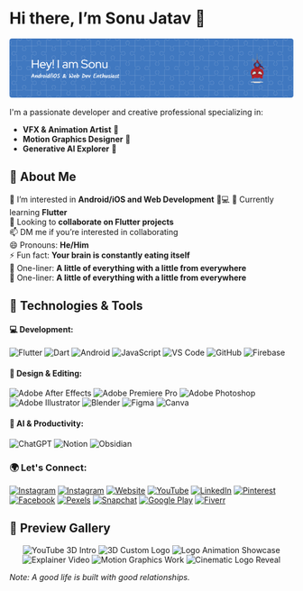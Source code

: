 # Hi there, I’m **Sonu Jatav**  👋

![Profile Banner](https://raw.githubusercontent.com/heythisissonu/heythisissonu/refs/heads/main/github-header-image.png) 

I'm a passionate developer and creative professional specializing in:
- **VFX & Animation Artist** 🎨
- **Motion Graphics Designer** 🎥
- **Generative AI Explorer** 🤖

## 🚀 About Me  

👀 I’m interested in **Android/iOS and Web Development** 📱💻
🌱 Currently learning **Flutter**  
💞️ Looking to **collaborate on Flutter projects**  
📫 DM me if you’re interested in collaborating  
😄 Pronouns: **He/Him**  
⚡ Fun fact: **Your brain is constantly eating itself**  
💞️ One-liner: **A little of everything with a little from everywhere**  
💞️ One-liner: **A little of everything with a little from everywhere**  

## 🔧 Technologies & Tools

#### 💻 Development:
![Flutter](https://img.shields.io/badge/Flutter-02569B?style=for-the-badge&logo=flutter&logoColor=white)
![Dart](https://img.shields.io/badge/Dart-0175C2?style=for-the-badge&logo=dart&logoColor=white)
![Android](https://img.shields.io/badge/Android-3DDC84?style=for-the-badge&logo=android&logoColor=white)
![JavaScript](https://img.shields.io/badge/JavaScript-F7DF1E?style=for-the-badge&logo=javascript&logoColor=black)
![VS Code](https://img.shields.io/badge/VS%20Code-007ACC?style=for-the-badge&logo=visual-studio-code&logoColor=white)
![GitHub](https://img.shields.io/badge/GitHub-181717?style=for-the-badge&logo=github&logoColor=white)
![Firebase](https://img.shields.io/badge/Firebase-FFCA28?style=for-the-badge&logo=firebase&logoColor=black)

#### 🎨 Design & Editing:
![Adobe After Effects](https://img.shields.io/badge/Adobe%20After%20Effects-9999FF?style=for-the-badge&logo=adobe-after-effects&logoColor=white)
![Adobe Premiere Pro](https://img.shields.io/badge/Adobe%20Premiere%20Pro-9999FF?style=for-the-badge&logo=adobe-premiere-pro&logoColor=white)
![Adobe Photoshop](https://img.shields.io/badge/Photoshop-31A8FF?style=for-the-badge&logo=adobe-photoshop&logoColor=white)
![Adobe Illustrator](https://img.shields.io/badge/Illustrator-FF9A00?style=for-the-badge&logo=adobe-illustrator&logoColor=white)
![Blender](https://img.shields.io/badge/Blender-F5792A?style=for-the-badge&logo=blender&logoColor=white)
![Figma](https://img.shields.io/badge/Figma-F24E1E?style=for-the-badge&logo=figma&logoColor=white)
![Canva](https://img.shields.io/badge/Canva-00C4CC?style=for-the-badge&logo=canva&logoColor=white)

#### 🤖 AI & Productivity:
![ChatGPT](https://img.shields.io/badge/ChatGPT-00A67E?style=for-the-badge&logo=openai&logoColor=white)
![Notion](https://img.shields.io/badge/Notion-000000?style=for-the-badge&logo=notion&logoColor=white)
![Obsidian](https://img.shields.io/badge/Obsidian-483699?style=for-the-badge&logo=obsidian&logoColor=white)

### 🌍 Let's Connect:
[![Instagram](https://img.shields.io/badge/Instagram-E4405F?style=for-the-badge&logo=instagram&logoColor=white)](https://www.instagram.com/heythisissonu/)
[![Instagram](https://img.shields.io/badge/Instagram-E4405F?style=for-the-badge&logo=instagram&logoColor=white)](https://www.instagram.com/jnvsonu52/)
[![Website](https://img.shields.io/badge/Website-000000?style=for-the-badge&logo=google-chrome&logoColor=white)](https://www.sonujatav.com/)
[![YouTube](https://img.shields.io/badge/YouTube-FF0000?style=for-the-badge&logo=youtube&logoColor=white)](https://www.youtube.com/sonujatav)
[![LinkedIn](https://img.shields.io/badge/LinkedIn-0A66C2?style=for-the-badge&logo=linkedin&logoColor=white)](https://www.linkedin.com/in/jnvsonu52)
[![Pinterest](https://img.shields.io/badge/Pinterest-BD081C?style=for-the-badge&logo=pinterest&logoColor=white)](https://in.pinterest.com/heythisissonu/)
[![Facebook](https://img.shields.io/badge/Facebook-1877F2?style=for-the-badge&logo=facebook&logoColor=white)](https://www.facebook.com/realsonujatav)
[![Pexels](https://img.shields.io/badge/Pexels-05A081?style=for-the-badge&logo=pexels&logoColor=white)](https://www.pexels.com/@sonujatav/)
[![Snapchat](https://img.shields.io/badge/Snapchat-FFFC00?style=for-the-badge&logo=snapchat&logoColor=black)](https://www.snapchat.com/add/heythisissonu?share_id=ZZ8Vu_DrMCY&locale=en-US-u-mu-celsius)
[![Google Play](https://img.shields.io/badge/Google%20Play-414141?style=for-the-badge&logo=google-play&logoColor=white)](https://play.google.com/store/apps/dev?id=9195200697563876520)
[![Fiverr](https://img.shields.io/badge/Fiverr-1DBF73?style=for-the-badge&logo=fiverr&logoColor=white)](https://www.fiverr.com/jnvsonu52#)


## 🎥 Preview Gallery  

<p align="center">
  <img src="https://www.sonujatav.com/img/works/sample_sonuyt.gif" width="250" alt="YouTube 3D Intro">  
  <img src="https://www.sonujatav.com/img/works/sample_tenforty.gif" width="250" alt="3D Custom Logo">  
  <img src="https://www.sonujatav.com/img/works/logo_work.gif" width="250" alt="Logo Animation Showcase">  
  <img src="https://www.sonujatav.com/img/works/explainer.gif" width="250" alt="Explainer Video">  
  <img src="https://www.sonujatav.com/img/works/motion.gif" width="250" alt="Motion Graphics Work">  
  <img src="https://www.sonujatav.com/img/works/sample_3dlogo.gif" width="250" alt="Cinematic Logo Reveal">  
</p>


*Note: A good life is built with good relationships.*
